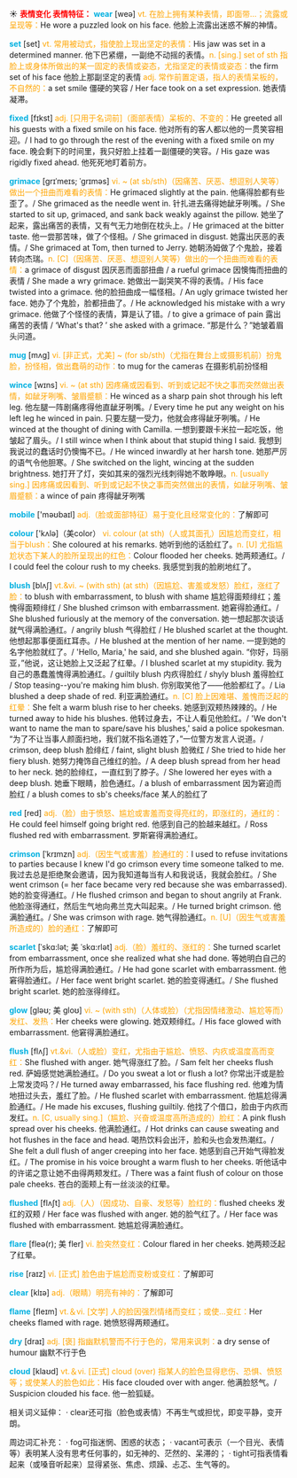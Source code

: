 ☀ <font color="red">**表情变化 表情特征：**</font>
<font color="sky blue">**wear**</font> [weə] 
<font color="orange">vt. 在脸上拥有某种表情，即面带…；流露或呈现等：</font>He wore a puzzled look on his face. 他脸上流露出迷惑不解的神情。

<font color="sky blue">**set**</font> [set] 
<font color="orange">vt. 常用被动式，指使脸上现出坚定的表情：</font>His jaw was set in a determined manner. 他下巴紧绷，一副绝不动摇的表情。<font color="orange">n. [sing.] set of sth 指脸上或身体所做出的某一固定的表情或姿态，尤指坚定的表情或姿态：</font>the firm set of his face 他脸上那副坚定的表情 <font color="orange">adj. 常作前置定语，指人的表情呆板的，不自然的：</font>a set smile 僵硬的笑容 / Her face took on a set expression. 她表情凝滞。
                      
<font color="sky blue">**fixed**</font> [fɪkst]
<font color="orange">adj. [只用于名词前]（面部表情）呆板的、不变的：</font>He greeted all his guests with a fixed smile on his face. 他对所有的客人都以他的一贯笑容相迎。/ I had to go through the rest of the evening with a fixed smile on my face. 晚会剩下的时间里，我只好脸上挂着一副僵硬的笑容。/ His gaze was rigidly fixed ahead. 他死死地盯着前方。

<font color="sky blue">**grimace**</font> [grɪˈmeɪs; ˈgrɪməs]
<font color="orange">vi. ~ (at sb/sth)（因痛苦、厌恶、想逗别人笑等）做出一个扭曲而难看的表情：</font>He grimaced slightly at the pain. 他痛得脸都有些歪了。/ She grimaced as the needle went in. 针扎进去痛得她龇牙咧嘴。/ She started to sit up, grimaced, and sank back weakly against the pillow. 她坐了起来，露出痛苦的表情，又有气无力地倒在枕头上。/ He grimaced at the bitter taste. 他一尝那苦味，做了个怪相。/ She grimaced in disgust. 她露出厌恶的表情。/ She grimaced at Tom, then turned to Jerry. 她朝汤姆做了个鬼脸，接着转向杰瑞。<font color="orange">n. [C]（因痛苦、厌恶、想逗别人笑等）做出的一个扭曲而难看的表情：</font>a grimace of disgust 因厌恶而面部扭曲 / a rueful grimace 因懊悔而扭曲的表情 / She made a wry grimace. 她做出一副哭笑不得的表情。/ His face twisted into a grimace. 他的脸扭曲成一幅怪相。/ An ugly grimace twisted her face. 她办了个鬼脸，脸都扭曲了。/ He acknowledged his mistake with a wry grimace. 他做了个怪怪的表情，算是认了错。/ to give a grimace of pain 露出痛苦的表情 / ‘What's that? ’ she asked with a grimace. “那是什么？”她皱着眉头问道。
           
<font color="sky blue">**mug**</font> [mʌg]
<font color="orange">vi. [非正式，尤美] ~ (for sb/sth)（尤指在舞台上或摄影机前）扮鬼脸，扮怪相，做出蠢萌的动作：</font>to mug for the cameras 在摄影机前扮怪相

<font color="sky blue">**wince**</font> [wɪns]
<font color="orange">vi. ~ (at sth) 因疼痛或因看到、听到或记起不快之事而突然做出表情，如龇牙咧嘴、皱眉蹙额：</font>He winced as a sharp pain shot through his left leg. 他左腿一阵剧痛疼得他直龇牙咧嘴。/ Every time he put any weight on his left leg he winced in pain. 只要左腿一受力，他就会疼得龇牙咧嘴。/ He winced at the thought of dining with Camilla. 一想到要跟卡米拉一起吃饭，他皱起了眉头。/ I still wince when I think about that stupid thing I said. 我想到我说过的蠢话时仍懊悔不已。/ He winced inwardly at her harsh tone. 她那严厉的语气令他胆寒。/ She switched on the light, wincing at the sudden brightness. 她打开了灯，突如其来的强烈光线刺得她不敢睁眼。<font color="orange">n. [usually sing.] 因疼痛或因看到、听到或记起不快之事而突然做出的表情，如龇牙咧嘴、皱眉蹙额：</font>a wince of pain 疼得龇牙咧嘴

<font color="sky blue">**mobile**</font> ['məʊbaɪl] 
<font color="orange">adj.（脸或面部特征）易于变化且经常变化的：</font>了解即可

<font color="sky blue">**colour**</font> ['kʌlə]（美color）
<font color="orange">vi. colour (at sth)（人或其面孔）因尴尬而变红，相当于blush：</font>She coloured at his remarks. 她听到他的话脸红了。<font color="orange">n. [U] 尤指尴尬状态下某人的脸所呈现出的红色：</font>Colour flooded her cheeks. 她两颊通红。/ I could feel the colour rush to my cheeks. 我感觉到我的脸刷地红了。
           
<font color="sky blue">**blush**</font> [blʌʃ]
<font color="orange">vt.&vi. ~ (with sth) (at sth)（因尴尬、害羞或发怒）脸红，涨红了脸：</font>to blush with embarrassment, to blush with shame 尴尬得面颊绯红；羞愧得面颊绯红 / She blushed crimson with embarrassment. 她窘得脸通红。/ She blushed furiously at the memory of the conversation. 她一想起那次谈话就气得满脸通红。/ angrily blush 气得脸红 / He blushed scarlet at the thought. 他想起那事便面红耳赤。/ He blushed at the mention of her name. 一提到她的名字他脸就红了。/ 'Hello, Maria,' he said, and she blushed again. “你好，玛丽亚，”他说，这让她脸上又泛起了红晕。/ I blushed scarlet at my stupidity. 我为自己的愚蠢羞愧得满脸通红。/ guiltily blush 内疚得脸红 / shyly blush 羞得脸红 / Stop teasing--you're making him blush. 你别取笑他了——他脸都红了。/ Lia blushed a deep shade of red. 利亚满脸通红。<font color="orange">n. [C] 脸上因难堪、羞愧而泛起的红晕：</font>She felt a warm blush rise to her cheeks. 她感到双颊热辣辣的。/ He turned away to hide his blushes. 他转过身去，不让人看见他脸红。/ 'We don't want to name the man to spare/save his blushes,' said a police spokesman. “为了不让当事人颜面扫地，我们就不指名道姓了，”一位警方发言人说道。/ crimson, deep blush 脸绯红 / faint, slight blush 脸微红 / She tried to hide her fiery blush. 她努力掩饰自己维红的脸。/ A deep blush spread from her head to her neck. 她的脸绯红，一直红到了脖子。/ She lowered her eyes with a deep blush. 她垂下眼睛，脸色通红。/ a blush of embarrassment 因为窘迫而脸红 / a blush comes to sb's cheeks/face 某人的脸红了

<font color="sky blue">**red**</font> [red] 
<font color="orange">adj.（脸）由于愤怒、尴尬或害羞而变得亮红的，即涨红的，通红的：</font>He could feel himself going bright red. 他感到自己的脸越来越红。/ Ross flushed red with embarrassment. 罗斯窘得满脸通红。
                      
<font color="sky blue">**crimson**</font> [ˈkrɪmzn]
<font color="orange">adj.（因生气或害羞）脸通红的：</font>I used to refuse invitations to parties because I knew I'd go crimson every time someone talked to me. 我过去总是拒绝聚会邀请，因为我知道每当有人和我说话，我就会脸红。/ She went crimson (= her face became very red because she was embarrassed). 她的脸变得通红。/ He flushed crimson and began to shout angrily at Frank. 他脸涨得通红，然后生气地向弗兰克大叫起来。/ He turned bright crimson. 他满脸通红。/ She was crimson with rage. 她气得脸通红。<font color="orange">n. [U]（因生气或害羞所造成的）脸的通红：</font>了解即可
 
<font color="sky blue">**scarlet**</font> [ˈskɑ:lət; 美 ˈskɑ:rlət]
<font color="orange">adj.（脸）羞红的、涨红的：</font>She turned scarlet from embarrassment, once she realized what she had done. 等她明白自己的所作所为后，尴尬得满脸通红。/ He had gone scarlet with embarrassment. 他窘得脸通红。/ Her face went bright scarlet. 她的脸变得通红。/ She flushed bright scarlet. 她的脸涨得绯红。

<font color="sky blue">**glow**</font> [gləʊ; 美 gloʊ]
<font color="orange">vi. ~ (with sth)（人体或脸）（尤指因情绪激动、尴尬等而）发红、发热：</font>Her cheeks were glowing. 她双颊绯红。/ His face glowed with embarrassment. 他窘得满脸通红。
           
<font color="sky blue">**flush**</font> [flʌʃ]
<font color="orange">vt.&vi.（人或脸）变红，尤指由于尴尬、愤怒、内疚或温度高而变红：</font>She flushed with anger. 她气得涨红了脸。/ Sam felt her cheeks flush red. 萨姆感觉她满脸通红。/ Do you sweat a lot or flush a lot? 你常出汗或是脸上常发烫吗？/ He turned away embarrassed, his face flushing red. 他难为情地扭过头去，羞红了脸。/ He flushed scarlet with embarrassment. 他尴尬得满脸通红。/ He made his excuses, flushing guiltily. 他找了个借口，脸由于内疚而发红。<font color="orange">n. [C, usually sing.]（尴尬、兴奋或温度高所造成的）脸红：</font>A pink flush spread over his cheeks. 他满脸通红。/ Hot drinks can cause sweating and hot flushes in the face and head. 喝热饮料会出汗，脸和头也会发热潮红。/ She felt a dull flush of anger creeping into her face. 她感到自己开始气得脸发红。/ The promise in his voice brought a warm flush to her cheeks. 听他话中的许诺之意让她不由得两颊发红。/ There was a faint flush of colour on those pale cheeks. 苍白的面颊上有一丝淡淡的红晕。
                      
<font color="sky blue">**flushed**</font> [flʌʃt]
<font color="orange">adj.（人）（因成功、自豪、发怒等）脸红的：</font>flushed cheeks 发红的双颊 / Her face was flushed with anger. 她的脸气红了。/ Her face was flushed with embarrassment. 她尴尬得满脸通红。

<font color="sky blue">**flare**</font> [fleə(r); 美 fler]
<font color="orange">vi. 脸突然变红：</font>Colour flared in her cheeks. 她两颊泛起了红晕。

<font color="sky blue">**rise**</font> [raɪz] 
<font color="orange">vi. [正式] 脸色由于尴尬而变粉或变红：</font>了解即可

<font color="sky blue">**clear**</font> [klɪə] 
<font color="orange">adj.（眼睛）明亮有神的：</font>了解即可

<font color="sky blue">**flame**</font> [fleɪm] 
<font color="orange">vt.＆vi. [文学] 人的脸因强烈情绪而变红；或使…变红：</font>Her cheeks flamed with rage. 她愤怒得两颊通红。

<font color="sky blue">**dry**</font> [draɪ] 
<font color="orange">adj. [褒] 指幽默机警而不行于色的，常用来讽刺：</font>a dry sense of humour 幽默不行于色

<font color="sky blue">**cloud**</font> [klaʊd] 
<font color="orange">vt.＆vi. [正式] cloud (over) 指某人的脸色显得悲伤、恐惧、愤怒等；或使某人的脸色如此：</font>His face clouded over with anger. 他满脸怒气。/ Suspicion clouded his face. 他一脸狐疑。

相关词义延伸：
· clear还可指（脸色或表情）不再生气或担忧，即变平静，变开朗。

周边词汇补充：
· fog可指迷惘、困惑的状态；
· vacant可表示（一个目光、表情等）表明某人没有思考任何事的，如无神的、茫然的、呆滞的；
· tight可指表情看起来（或嗓音听起来）显得紧张、焦虑、烦躁、忐忑、生气等的。


